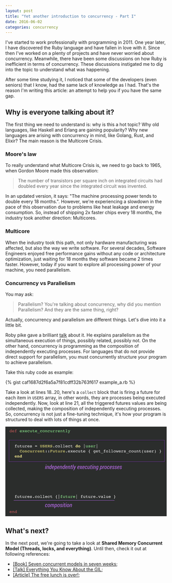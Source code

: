 ```yaml
---
layout: post
title: "Yet another introduction to concurrency - Part I"
date: 2016-06-02
categories: concurrency
---
```


I've started to work professionally with programming in 2011. One year later, I
have discovered the Ruby language and have fallen in love with it. Since then
I've worked on a plenty of projects and have never worried about concurrency.
Meanwhile, there have been some discussions on how Ruby is inefficient
in terms of concurrency. These discussions instigated me to dig into the topic to
understand what was happening.

After some time studying it, I noticed that some of the developers (even
seniors) that I know, had the same lack of knowledge as I had. That's the
reason I'm writing this article: an attempt to help you if you have the same
gap.

## Why is everyone talking about it?

The first thing we need to understand is: why is this a hot topic? Why old
languages, like Haskell and Erlang are gaining popularity? Why new languages
are arising with concurrency in mind, like Golang, Rust, and Elixir? The main
reason is the Multicore Crisis.

### Moore's law

To really understand what Multicore Crisis is, we need to go back to 1965, when
Gordon Moore made this observation:

>  The number of transistors per square inch on integrated circuits had doubled
>  every year since the integrated circuit was invented.

In an updated version, it says: "The machine processing power tends to double
every 18 months.". However, we're experiencing a slowdown in the pace of this
observation due to problems like heat leakage and energy consumption. So,
instead of shipping 2x faster chips every 18 months, the industry took another
direction: Multicores.

### Multicore

When the industry took this path, not only hardware manufacturing was affected,
but also the way we write software. For several decades, Software Engineers
enjoyed free performance gains without any code or architecture optimization,
just waiting for 18 months they software became 2 times faster. However, today
if you want to explore all processing power of your machine, you need
parallelism.

### Concurrency vs Parallelism

You may ask:

> Parallelism? You're talking about concurrency, why did you mention
> Parallelism? And they are the same thing, right?

Actually, concurrency and parallelism are different things. Let's dive into it
a little bit.

Roby pike gave a brilliant
[talk](https://www.youtube.com/watch?v=cN_DpYBzKso) about it.  He explains
parallelism as the simultaneous execution of things, possibly related, possibly
not. On the other hand, concurrency is programming as the composition of
independently executing processes. For languages that do not provide direct
support for parallelism, you must concurrently structure your program to
achieve parallelism.

Take this ruby code as example:

{% gist caf1687d2f6a5a7f81cdff32b763f617 example_a.rb %}

Take a look at lines 18..20, here's a `collect` block that is firing a
future for each item in `USERS` array, in other words, they are processes being
executed independently. Now, look at line 21, all the triggered
futures values are being collected, making the composition of independently
executing processes. So, concurrency is not just a fine-tuning technique, it's
how your program is structured to deal with lots of things at once.


![Concurrent code example](/assets/post_1_example_1.jpg)

## What's next?

In the next post, we're going to take a look at __Shared Memory Concurrent
Model (Threads, locks, and everything)__. Until then, check it out at following references:

- [[Book] Seven concurrent models in seven weeks](https://pragprog.com/book/pb7con/seven-concurrency-models-in-seven-weeks);
- [[Talk] Everything You Know About the GIL](https://www.youtube.com/watch?v=dP4U1yI1WZ0);
- [[Article] The free lunch is over!](http://www.gotw.ca/publications/concurrency-ddj.htm);
